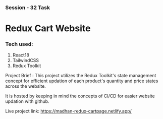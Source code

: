 ### Session - 32 Task

# Redux Cart Website

### Tech used:

1. React18
2. TailwindCSS
3. Redux Toolkit


Project Brief : 
    This project utilizes the Redux Toolkit's state management concept for efficient updation of each product's quantity and price states across the website.


It is hosted by keeping in mind the concepts of CI/CD for easier website updation with github.

Live project link: https://madhan-redux-cartpage.netlify.app/
